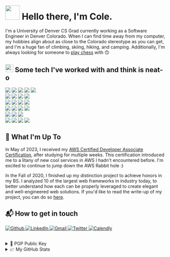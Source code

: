 # <img src="https://emojis.slackmojis.com/emojis/images/1620411481/36619/duck_dance.gif?1620411481" width=45 height=45/> Hello there, I'm Cole.

I'm a University of Denver CS Grad currently working as a Software Engineer in Denver Colorado. When I can find time away from my computer, my hobbies align about as close to the Colorado stereotype as you can get, and I'm a huge fan of climbing, skiing, hiking, and camping. Additionally, I'm always looking for someone to [play chess](https://lichess.org/@/PolyCole) with 🙃

## <img src="https://emojis.slackmojis.com/emojis/images/1577982316/7421/typingcat.gif?1577982316" height=25 width=25/> Some tech I've worked with and think is neat-o
<!-- Programming Languages, most to least recent -->
<span>
  <img src="https://img.shields.io/badge/-TypeScript-3178C6?style=flat&logo=typescript&logoColor=white"/>
  <img src="https://img.shields.io/badge/-Ruby-CC342D?style=flat&logo=ruby&logoColor=white"/>
  <img src="https://img.shields.io/badge/-Kotlin-0095D5?style=flat&logo=kotlin&logoColor=white"/>
  <img src="https://img.shields.io/badge/-Java-007396?style=flat&logo=java&logoColor=white"/>
  <img src="https://img.shields.io/badge/-Python-3776AB?style=flat&logo=python&logoColor=white"/>
</span>
<br>
<!-- Frameworks -->
<span>
  <img src="https://img.shields.io/badge/-Ruby%20on%20Rails-CC0000?style=flat&logo=rubyonrails&logoColor=white"/>
  <img src="https://img.shields.io/badge/-Spring%20Boot-6DB33F?style=flat&logo=springboot&logoColor=white"/>
  <img src="https://img.shields.io/badge/-Django-092E20?style=flat&logo=Django&logoColor=white"/>
  <img src="https://img.shields.io/badge/-Laravel-FF2D20?style=flat&logo=laravel&logoColor=white"/>
</span>
<br>
<!-- CI/CD & Monitoring -->
<span>
  <img src="https://img.shields.io/badge/-DataDog-632CA6?style=flat&logo=datadog&logoColor=white"/>
  <img src="https://img.shields.io/badge/-ArgoCD-110D4F?style=flat&logo=argo&logoColor=orange"/>
  <img src="https://img.shields.io/badge/-TravisCI-3EAAAF?style=flat&logo=travisci&logoColor=white"/>
  <img src="https://img.shields.io/badge/-CircleCI-343434?style=flat&logo=circleci&logoColor=white"/>
</span>
<!-- Infrastructure & Environment -->
<br>
<span>
  <img src="https://img.shields.io/badge/-AWS-232F3E?style=flat&logo=amazonaws&logoColor=white"/>
  <img src="https://img.shields.io/badge/-Docker-46a2f1?style=flat&logo=docker&logoColor=white"/>
  <img src="https://img.shields.io/badge/-Kubernetes-326CE5?style=flat&logo=kubernetes&logoColor=white"/>
  <img src="https://img.shields.io/badge/-Terraform-7B42BC?style=flat&logo=Terraform&logoColor=white"/>
</span>
<br>
<span>
  <img src="https://img.shields.io/badge/-DynamoDB-4053D6?style=flat&logo=amazondynamodb&logoColor=white"/>
  <img src="https://img.shields.io/badge/-Postgres-4169E1?style=flat&logo=postgresql&logoColor=white"/>
  <img src="https://img.shields.io/badge/-MySQL-4479A1?style=flat&logo=mysql&logoColor=white"/>
</span>
<br>
<!-- IDE's and Tools -->
<span>
    <img src="https://img.shields.io/badge/-IntelliJ%20IDEA-000000?style=flat&logo=intellijidea&logoColor=white"/>
    <img src="https://img.shields.io/badge/-Visual%20Studio%20Code-007ACC?style=flat&logo=visualstudiocode&logoColor=white"/>
    <img src="https://img.shields.io/badge/-PyCharm-000000?style=flat&logo=pycharm&logoColor=white"/>
    <img src="https://img.shields.io/badge/-Postman-FF6C37?style=flat&logo=postman&logoColor=white"/>
</span>
<br>

## 🔭 What I'm Up To
In May of 2023, I received my [AWS Certified Developer Associate Certification](https://www.credly.com/badges/dd4c2a79-ef39-4b2f-8ab3-85f43e051914), after studying for multiple weeks. This certification introduced me to a litany of new cool services in AWS I hadn't encountered before. I'm excited to continue to jump down the AWS Rabbit hole :) 

In the Fall of 2020, I finished up my distinction project to achieve honors in my BS. I analyzed 10 of the largest web frameworks in industry today, to better understand how each can be properly leveraged to create elegant and well-engineered web solutions. If you'd like to read the write-up of my project, you can do so [here](https://bit.ly/340Ugh9).

## 📬 How to get in touch
<p align="left">
  <a href="https://github.com/PolyCole" target="_blank">
    <img alt="Github" src="https://img.shields.io/badge/GitHub-%2312100E.svg?&style=for-the-badge&logo=Github&logoColor=white" />
  </a>
  <a href="https://www.linkedin.com/in/colepolyak/" target="_blank">
    <img alt="LinkedIn" src="https://img.shields.io/badge/linkedin-%230077B5.svg?&style=for-the-badge&logo=linkedin&logoColor=white" />
  </a>
  <a href="mailto:colepolyak@gmail.com" target="_blank">
    <img alt="Gmail" src="https://img.shields.io/badge/gmail-%FFFFFF.svg?&style=for-the-badge&logo=gmail&logoColor=EA4335&color=FFFFFF" />
  </a>
  <a href="https://twitter.com/Poly_Cole" target="_blank">
    <img alt="Twitter" src="https://img.shields.io/badge/twitter-%1DA1F2.svg?&style=for-the-badge&logo=twitter&logoColor=FFFFFF&color=1DA1F2" />
  </a>
  <a href="https://calendly.com/colepolyak" target="_blank">
    <img alt="Calendly" src="https://img.shields.io/badge/Schedule%20Time-%1DA1F2.svg?&style=for-the-badge&logo=googlecalendar&logoColor=4285F4&color=FFFFFF"/>
  </a>
</p>

<br>

<details>
  <summary> 🔐 PGP Public Key </summary>

  ```
  -----BEGIN PGP PUBLIC KEY BLOCK-----

mQINBGFPvIYBEACWFwUsiJOYhJOXc9BxvtXSfP4YQ/K0uzJXXuCX0zjd8dLvqrd9
pVLa5otLmmUwSpsK4jVPQcDHt7RIcwCFhKOSJJlHoOnpGS/qCRf9FQVaEQ8RJD4s
IfUu0XZtYIebDMI0zlguE7fVzuejyqjQFY7hdEOcvPuxySjBoW3LrRZJIKSFP4iP
QqXZT/ExpuEdQTvWTrdzn49u8FdcgL45fc4EYfPO2HNBFBvW5gkBloyXALF/f5tg
nAWXRmmuHTxTC7yCH/oJ+St1D486cmhuIC6PtXPhzU84CXUBUIm3v7rLSdVeauoA
k2W3Ewdalyx90U397Zf5hSXjIKe34GHA04GufOYYCAT77VVtaayyrDvLbeE5Z/Yl
DOwScEtVJ09OYgQBca99ogfilyL+MBWNpqMoPwbDWTVrkfmrfR2m7F617EtExSbv
gr4xMmXJLvIZO53e65TjoDX766/bwucMy9AjtJCb6ulyv8wwBLbb/Tvs23ShHNiW
4o+h40OmUsGo/qKmglPANTyhkmbbbiFPDByzcakJrzkou8fqefvQ2wGAyLbAtKdL
dBEEUuRW70sQwWeDSKD5zMQPkV7YkOVsVYqhR034zmhTP6MsrEHyr/3hd3eRw5rE
J1Q2QwypPkqg2qF5vTQdgm5k+9xH9Si7gbz4oucNfJ/aXZ+xaTjZnXMnLwARAQAB
tEBDb2xlIFBvbHlhayAoTXkgZ2VuZXJhbCBwdXJwb3NlIFBHUCBrZXkuKSA8Y29s
ZXBvbHlha0BnbWFpbC5jb20+iQJOBBMBCgA4FiEElwfEsEyVGHj4+A1jqZdUJZ/M
cksFAmFPvIYCGwMFCwkIBwIGFQoJCAsCBBYCAwECHgECF4AACgkQqZdUJZ/Mckt7
9Q/+N/z7gESh1Cpik4HfZDI04QbcpvoS1ay+k8Mv9Zq6woLrKFoa5w5mTX8kbxhe
+DI6aU/kaQ8PGL13omx8KZ0nr/v2MKyY4k5JK8utkaGr39WPKZeqsQMtaindtKP8
9so1IW8hNSPbsubJ4GyV+E4K4c2T/VC0NLf13rvOcE2oI6lP4AiPFq46JLq49on5
bhbylkEbRy4unHjAggxPVcqXb3VHUBWoR6CQDTV+7kikrupYMZC4akD8XFE+0gky
FNUKONOTDoPxSKrK4V80Y6k9QQ+Q7ZnUbltsK30cZrsrzm7tIrZYYXWxWvvUT//D
5kw4HF05WvcOCrr4QSYwQMPZnDWElZ6VIgloSHSp+f6ACMIsGiUmpGiFIq5O0kRO
iPQzEH0M8xseA+88GyXS5+beuVrcESXZtZ9StlaEBK5ZrWxG8aodmPuvZ6RE89s2
/Bc2PAYsJ8HkmQn+L+cJo/0sFLYhxRpGlMpb7HGXeNdaSTo4jyqtJWRNeefrEW82
Zq02cUvEzMFODY2Kw9VOr4gtKwlcqO2Zh8ln+Tuct6IPQ8hZp4oRqxNq5zUtRUC/
LuVzoOmaaSLGc3fMVKijfZiL22P/zskMgz+JCZxk8Cxay2JQNrIOdHUqHxzVo5it
qr/Vv+BcpfDJzGPg+fmyH8aFxQdeoBvJciLFjw4rZMKG2pm5Ag0EYU+8hgEQANrn
IS7CXDO3WIRXhmfn4ceBrZynH8ufq5Xj31SzxYXt8GSElYE2+7vwVsXyFVht5X3T
3+U8UQR+sTatckXjjQUK2GTrn7MjSRe2Cz1ChnYBfZUAcGNvIThglawJ12QPgnJt
uUXyptTU45V6Tk4w41fL9/OGv9lhALrGhOh47QLya/WMqKzLqiE6crenan+9qXYJ
ztWQ7R+dJGSP0fAmMtbsBoRveBRQbP9cW9w715I+RMVG/kXon6f14soOZzemO5sG
jEdBYRsjKqnwrH/Eh2hyQpu0YfSZe52iYInxTCRbEMwTD93GljAHSc0f/IDqczbh
NFx1VxCtttVdLyZtrx+Avy1/oNIl6qr0D3cL/oMxjijHUuPYkswuWblYs/9c3A8U
aZRKfq3KA0Z6MPFGV0WuABHz7cqSieMzl3RixTx91s+XB5X2wZw+dz6QIUEiGqon
ik+5gpLJxfVCtNSRBNEYUZU5QasHNTohgtjpUZz1vqHvCA1sTJ3FcDW9pHCYy2DH
P+cHOmsszDSTuIDb+RE1fAZmR3nFsHkjvNdDaDAkFBuVI3FBMuyzhj8jGEh29J8w
b36nxWXJAmcELEo+p2NYfRXNzCw9oinyl9I/bq05VDI/bjMWsCFhnUgiWKRQBqc/
vcsNjVto/h1CkXRn612KDweCjA9bHML8y5v/ivNbABEBAAGJAjYEGAEKACAWIQSX
B8SwTJUYePj4DWOpl1Qln8xySwUCYU+8hgIbDAAKCRCpl1Qln8xyS/DKD/4kHtlu
yZANA5OKRhhpgRDRvdyxQi9ooP327uFNTv8cA5dVRXkIw6rK54w/+8HQaQHc89xq
3MzB0fAL2ji1hvCrrUyvpEfoPiBzX73U635ckK9MXPgmX7S3w6e4jPaezyj/qnjl
gUI4VFYGieKX0zXcDtDPu7ZCbN+THwIkYmooL+l1hd+/LjountMW4wAlMR8GJpeg
WhEizkcPJImIa0BR3kE8UG5XUP/Mf5XcramwiCrfL4Zu8ZyMQBN0jUEq5xP6uVLm
p/Z/40tYGNONMwenCPfbYhUipiEvTCBR65BD4wEUA52dbKss5PiT4krFc/2ZKqUx
DpUA4O6fi7T6vkAsKoAe8mmpzrb2I41WwLXnCO+F2Q7UYWypdqNbUuyti+v/lGRI
caW9BLvitkQ+EuLO0KRqGtSuXw/UJEsaPNJBm+BITghN+BwJkuD0+N4feTFi3P2z
L9A/ZfRys208CcqPBMqZuzRRzgWPoJZtb4p8T8pmgJ9Mk2xPFczP3WHoP+GeUkIk
glmEa1M0lwPMpr71sQSPrEPkvandVOc9UZo4m37MPgijRteCqYpxGCxrUz12Tocw
nXlv6xNwZrHhpvUvwOWuw366eB2BacqISTzCbmByo+Xv4yhQsPunHag/+uRpXNdB
v6rcodbYrAHmafcaicFRimEFuV6IvPmxheoUSw==
=LTO+
-----END PGP PUBLIC KEY BLOCK-----
  ```

</details>

<details>
    <summary> 📈 My GitHub Stats </summary>
      <br/>
      <p align="left"> <img src="https://komarev.com/ghpvc/?username=polycole&label=Profile%20views&color=000000&style=flat" alt="polycole" /> </p>
      <p>More coming soon...</p>
    <!-- <a href="https://github.com/polycole/polycole">
      <img align="center" src="https://github-readme-stats.vercel.app/api?username=polycole&show_icons=true&line_height=27&count_private=true&title_color=70a5fd&text_color=ffffff&icon_color=70a5fd&bg_color=1d1f21" alt="Cole's Github Stats" />
    </a>
  
    <a href="https://github.com/polycole/polycole">
      <img align="center" src="https://github-readme-stats.vercel.app/api/top-langs/?username=polycole&hide=html&title_color=70a5fd&text_color=ffffff&icon_color=70a5fd&bg_color=1d1f21" />
    </a> -->
</details>
